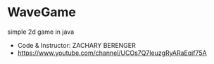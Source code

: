 # WaveGame
simple 2d game in java 
- Code & Instructor: ZACHARY BERENGER
- https://www.youtube.com/channel/UCOs7Q7IeuzgRyARaEqif75A
